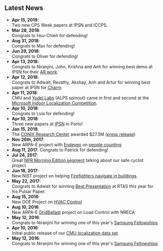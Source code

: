 ## Latest News
*  **Apr 15, 2019**: <br/> Two new CPS Week papers at IPSN and ICCPS.
*  **Mar 28, 2018**: <br/> Congrats to  Hsu-Chieh for defending!
*  **Aug 31, 2018**: <br/> Congrats to Max for defending!
*  **Jun 29, 2018**: <br/> Congrats to Oliver for defending!
*  **Apr 13, 2018**: <br/> Congrats to Niranjini, John, Krishna and Anh for winning best demo at IPSN for their [AR work](http://users.ece.cmu.edu/~agr/resources/publications/IPSN_2018_Demo_Abstract__AR_Cloud.pdf).
*  **Apr 12, 2018**: <br/> Congrats to Adwait, Revathy, Akshay, Anh and Artur for winning best paper at IPSN for [Charm](http://users.ece.cmu.edu/~agr/resources/publications/OpenChirp_IPSN_18.pdf).
*  **Apr 11, 2018**: <br/>CMU and [Yodel Labs](https://www.yodellabs.com/) (ALPS spinout) came in first and second at the [Microsoft Indoor Localization Competition](https://www.microsoft.com/en-us/research/event/microsoft-indoor-localization-competition-ipsn-2018/).
*  **Apr 10, 2018**: <br/> Congrats to Luis for defending!
*  **Apr 10, 2018**: <br/>Three new papers at [IPSN](https://ipsn.acm.org/2018/program.html?v=1) in Porto!
*  **Jan 15, 2018**: <br/>The [CONIX Research Center](https://www.conix.io/) awarded $27.5M ([press release](https://www.cmu.edu/news/stories/archives/2018/january/conix-research-center.html))
*   **Nov 26th, 2017**: <br/>New ARPA-E project with [Endeveo](http://www.endeveo.com/) on [people counting](https://arpa-e.energy.gov/sites/default/files/documents/files/SENSOR_Project_Descriptions_Final.pdf)
*   **Aug 11, 2017**: Congrats to Patrick for defending!
*   **Jul 24, 2017**: <br/>Great [NPR Morning Edition segment](http://www.npr.org/sections/alltechconsidered/2017/07/24/537746346/bikes-may-have-to-talk-to-self-driving-cars-for-safetys-sake) talking about our safe cyclist project
*   **Jun 18, 2017**: <br/>New NIST project on helping [Firefighters navigate in buildings](https://www.nist.gov/news-events/news/2017/06/nist-awards-385-million-accelerate-public-safety-communications).
*   **May 22, 2017**: <br/>Congrats to Adwait for winning [Best Presentation](https://www.ece.cmu.edu/news/story/2017/05/student-wins-best-presentation-at-cps-week.html) at RTAS this year for his Pulsar Paper.
*   **Aug 15, 2016**: <br/>New DOE Project on [HVAC Control](http://www.ece.cmu.edu/news/story/2016/08/the-vents-in-your-office-arent-just-pumping-out-air.html)
*   **Aug 10, 2016**: <br/>New ARPA-E [GridBallast](http://www.nreca.coop/doe-selects-nreca-to-optimize-distributed-energy-resources/) project on Load Control with NRECA
*   **May 12, 2016**: <br/>Congrats to Niranjini for winning one of this year's [Samsung Fellowships](https://news.samsung.com/global/samsung-phd-fellowship-program-recognizes-best-and-brightest-student-innovators)
*   **Apr 10, 2016**: <br/>Initial public release of our [CMU localization data set](http://wise.ece.cmu.edu/redmine/projects/loc-data/wiki)
*   **May 12, 2016**: <br/> Congrats to Niranjini for winning one of this year's [Samsung Fellowships](https://news.samsung.com/global/samsung-phd-fellowship-program-recognizes-best-and-brightest-student-innovators)

